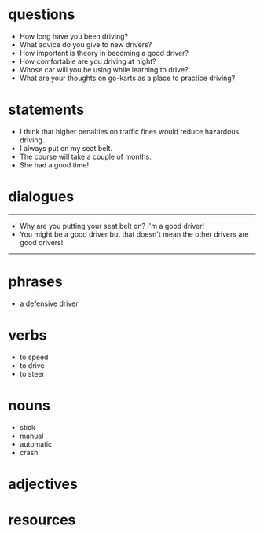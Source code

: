 # questions
- How long have you been driving?
- What advice do you give to new drivers?
- How important is theory in becoming a good driver?
- How comfortable are you driving at night?
- Whose car will you be using while learning to drive?
- What are your thoughts on go-karts as a place to practice driving?


# statements
- I think that higher penalties on traffic fines would reduce hazardous driving.
- I always put on my seat belt.
- The course will take a couple of months.
- She had a good time!



# dialogues
---

- Why are you putting your seat belt on? I'm a good driver!
- You might be a good driver but that doesn't mean the other drivers are good drivers!

---

# phrases
- a defensive driver

# verbs
- to speed
- to drive
- to steer

# nouns
- stick
- manual
- automatic
- crash

# adjectives

# resources
